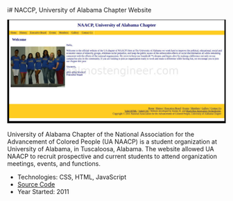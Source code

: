 i# NACCP, University of Alabama Chapter Website

<img src="/images/portfolio_uanaacp.jpg" alt="UANAACP website">

University of Alabama Chapter of the National Association for the Advancement of Colored People (UA NAACP)
is a student organization at University of Alabama, in Tuscaloosa, Alabama. The website allowed UA NAACP to
recruit prospective and current students to attend organization meetings, events, and functions.

* Technologies: CSS, HTML, JavaScript
* <a href="https://github.com/almostengr/" target="_blank">Source Code</a>
* Year Started: 2011